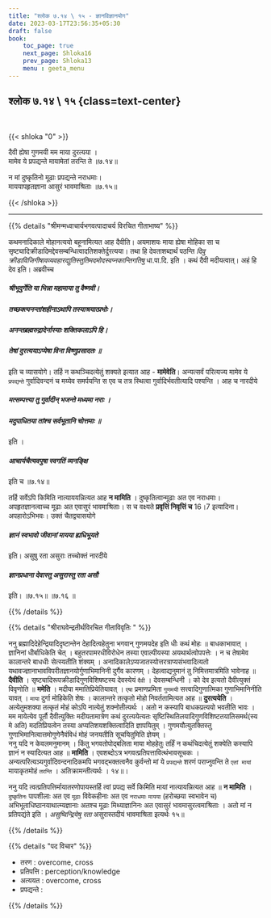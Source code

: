 ```yaml
---
title: "श्लोक ७.१४ \ १५ - ज्ञानविज्ञानयोग"
date: 2023-03-17T23:56:35+05:30
draft: false
book:
    toc_page: true
    next_page: Shloka16
    prev_page: Shloka13
    menu : geeta_menu
---
```




## श्लोक ७.१४ \ १५ {class=text-center}

<br/>

{{< shloka  "0"  >}}

दैवी ह्येषा गुणमयी मम माया दुरत्यया ।  
मामेव ये प्रपद्यन्ते मायामेतां तरन्ति ते ॥७.१४॥  

न मां दुष्कृतिनो मूढाः प्रपद्यन्ते नराधमाः।  
माययापहृतज्ञाना आसुरं भावमाश्रिताः ॥७.१५॥

{{< /shloka >}}

---


{{% details "श्रीमन्मध्वाचार्यभगवत्पादाचर्य विरचित  गीताभाष्य" %}}

कथमनादिकाले मोहानत्ययो बहूनामित्यत आह दैवीति। 
अयमाशयः माया ह्येषा मोहिका सा च सृष्ट्यादिक्रीडादिमद्देवसम्बन्धित्वादतिशक्तेर्दुरत्यया। 
तथा हि देवताशब्दार्थं पठन्ति 
*दिवु क्रीडाविजिगीषावव्यवहारद्युतिस्तुतिमदमोदस्वप्नकान्तिगतिषु* धा.पा.दि. 
इति । कथं दैवी मदीयत्वात्। अहं हि देव इति। अब्रवीच्च  
##### श्रीभूदुर्गेति या भिन्ना महामाया तु वैष्णवी। 
##### तच्छक्त्यनन्तांशहीनाऽथापि तस्याश्रयात्प्रभोः। 
##### अनन्तब्रह्मरुद्रादेर्नास्याः शक्तिकलाऽपि हि। 
##### तेषां दुरत्ययाऽप्येषा विना विष्णुप्रसादतः ॥
इति च व्यासयोगे। 
तर्हि न कथञ्चिदत्येतुं शक्यते इत्यात आह - **मामेवेति**। 
अन्यत्सर्वं परित्यज्य मामेव ये `प्रपद्यन्ते` गुर्वादिवन्दनं च मय्येव समर्पयन्ति स एव च 
तत्र स्थित्वा  गुर्वादिर्भवतीत्यादि पश्यन्ति । आह च नारदीये  
##### मत्सम्पत्त्या तु गुर्वादीन् भजन्ते मध्यमा नराः । 
##### मदुपाधितया तांश्च सर्वभूतानि चोत्तमाः ॥
इति । 
##### आचार्यचैत्यवपुषा स्वगतिं व्यनङ्क्षि 
इति च  ॥७.१४॥  

तर्हि सर्वेऽपि किमिति नात्याययन्नित्यत आह **न मामिति** । दुष्कृतित्वान्मूढाः अत एव 
नराधमाः।  अपहृतज्ञानत्वाच्च मूढाः अत एवासुरं भावमाश्रिताः। स च वक्ष्यते 
**प्रवृत्तिं निवृत्तिं च** 16।7 इत्यादिना। अपहारोऽभिभवः। उक्तं चैतद्व्यासयोगे 
##### ज्ञानं स्वभावो जीवानां मायया ह्यधिभूयते 
इति। असुषु रता असुराः तच्चोक्तं नारदीये 
##### ज्ञानप्रधाना देवास्तु असुरास्तु रता असौ 
इति। ॥७.१५॥  ॥७.१६ ॥

{{% /details %}}



{{% details "श्रीराघवेन्द्रतीर्थविरचित गीताविवृतिः " %}}


ननु ब्रह्मादिदेहेन्द्रियादिदृष्टान्तेन देहादित्वहेतुना भगवान्‌ गुणमयदेह
इति धीः कथं मोहः ॥ बाधकाभावात्‌ । ज्ञानिनां धीर्बाधिकेति चेत्‌ ।
बहुतरपामरधीविरोधेन तस्या एवाल्पीयस्या अयथार्थत्वोपपत्तेः । न च तेषामेव
कालान्तरे बाधधीः सेत्स्यतीति शंक्यम्‌ । 
अनादिकालेऽप्यजातस्योत्तरत्राप्यसंभवादित्यतो 
यथावज्ज्ञानाभावविपरीतज्ञानयोर्गुणाभिमानिनी 
दुर्गैव कारणम्‌ । देहत्वाद्यनुमानं तु निमित्तमात्रमिति भावेनाह ॥   
**दैवीति** । सृष्ट्यादिरूपक्रीडादिगुणविशिषष्टस्य देवस्येयं `दैवी` । देवसम्बन्धिनी ।
को देव इत्यतो दैवीत्युक्तं विवृणोति ॥ **ममेति** । 
मदीया ममातिप्रियेतियावत्‌ । `एषा` प्रमाणप्रमिता `गुणमयी` सत्त्वादिगुणात्मिका
गुणाभिमानिनीति यावत्‌ । `माया` दुर्गा मोहिकेति शेषः । कालान्तरे तत्कृतो
मोहो निवर्ततामित्यत आह ॥ **दुरत्ययेति** । अत्येतुमशक्या तत्कृतं मोहं
कोऽपि नात्येतुं शक्नोतीत्यर्थः । अतो न कस्यापि बाधकप्रत्ययो भवतीति
भावः । मम मायेत्येव पूर्तौ दैवीत्युक्तिः मदीयतामात्रेण कथं दुरत्ययेत्यतः
सृष्टिस्थितिलयादिगुणविशिष्टतयातिसमर्थ(स्य मे अति) मदतिप्रियत्वेन तस्या
अप्यतिशयशक्तित्वादिति ज्ञापयितुम्‌ । गुणमयौत्युतक्तिस्तु 
गुणाभिमानित्वात्तमोगुणेनैवंविधं मोहं जनयतीति सूचयितुमिति ज्ञेयम्‌ ।   
ननु यदि न केवलमनुमानम्‌ । किंतु भगवतोपोद्बलिता माया मोहहेतुः तर्हिं न
कथंचिदत्येतुं शक्येति कस्यापि ज्ञानं न स्यादित्यत आह ॥ **मामिति** ।
एवशब्दोऽत्र भगवत्प्रतिपत्तावित्थंभावसूचकः । 
अन्यत्परित्यञ्यगुर्वादिवन्दनादिकमपि भगवद्भक्तत्वनैव कुर्वन्तो मां 
ये `प्रपद्यन्ते` शरणं पराप्नुवन्ति
ते `एतां मायां` मायाकृतमोहं `तरन्ति` । अतिक्रामन्तीत्यर्थः । १४॥।  

ननु यदि त्वत्प्रतिपत्तिर्मायातरणोपायस्तर्हि त्वां प्रपद्य सर्वे किमिति 
मायां नात्यायन्नित्यत आह ॥ **न मामिति** । `दुष्कृतिनः` पापशीलाः 
अत एव `मूढाः` विवेकहीनाः अत एव `नराधमाः` `मायया` (हरोच्छया स्वभावेन च)
अभिभूताधिष्ठानयाथात्म्यज्ञानाः अतश्च मूढाः मिथ्याज्ञानिनः अत एवासुरं 
भावमासुरत्वमाश्रिताः । अतो मां न प्रतिपद्यंते इति । 
*असुष्विन्द्रियेषु रता* असुरास्तदीयं भावमाश्रिता इत्यर्थः १५॥

{{% /details %}}



{{% details "पद विचार" %}}

- तरण : overcome, cross
- प्रतिपत्ति : perception/knowledge
- अत्ययत : overcome, cross
- प्रपद्यन्ते : 


{{% /details %}}
